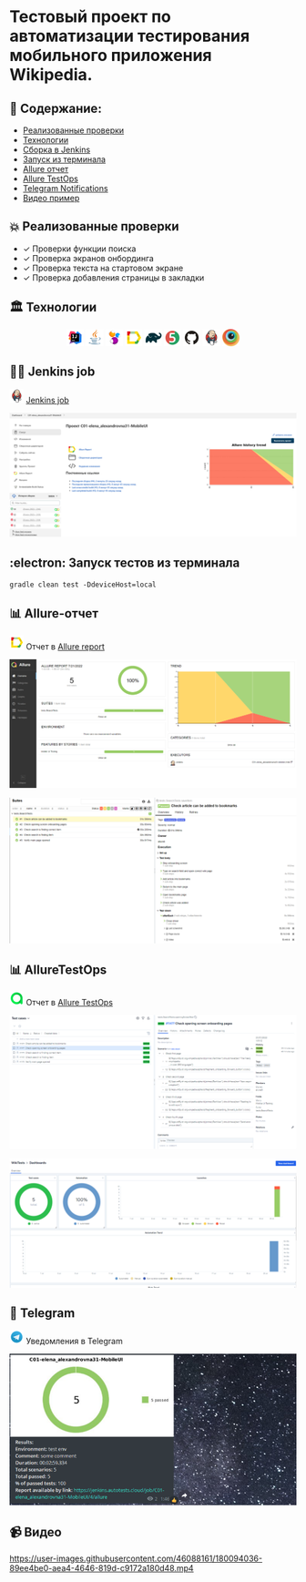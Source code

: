 # Тестовый проект по автоматизации тестирования мобильного приложения Wikipedia. 

## :memo: Содержание:

- [Реализованные проверки](#boom-Реализованные-проверки)
- [Технологии](#classical_building-Технологии)
- [Сборка в Jenkins](#man_cook-Jenkins-job)
- [Запуск из терминала](#electron-Запуск-тестов-из-терминала)
- [Allure отчет](#bar_chart-Allure-отчет)
- [Allure TestOps](#bar_chart-alluretestops)
- [Telegram Notifications](#robot-telegram)
- [Видео пример](#video_camera-Видео)


## :boom: Реализованные проверки

- ✓ Проверки функции поиска
- ✓ Проверка экранов онбординга
- ✓ Проверка текста на стартовом экране
- ✓ Проверка добавления страницы в закладки

## :classical_building: Технологии

<p align="center">
<img width="6%" title="Idea" src="images/logo/Idea.svg">
<img width="6%" title="Java" src="images/logo/Java.svg">
<img width="6%" title="Selenide" src="images/logo/Selenide.svg">
<img width="6%" title="Allure Report" src="images/logo/Allure.svg">
<img width="6%" title="Gradle" src="images/logo/Gradle.svg">
<img width="6%" title="JUnit5" src="images/logo/Junit5.svg">
<img width="6%" title="GitHub" src="images/logo/GitHub.svg">
<img width="6%" title="Jenkins" src="images/logo/Jenkins.svg">
<img width="6%" title="Browserstack" src="images/logo/browserstack-icon.svg">
</p>

## :man_cook: Jenkins job
<img src="images/logo/Jenkins.svg" width="25" height="25"  alt="Jenkins"/></a>  <a target="_blank" href="https://jenkins.autotests.cloud/job/C01-elena_alexandrovna31-MobileUI/">Jenkins job</a>
<p align="center">
<a href="https://jenkins.autotests.cloud/job/C01-elena_alexandrovna31-MobileUI/"><img src="images/screen/jenkins.png" alt="Jenkins"/></a>
</p>

## :electron: Запуск тестов из терминала

```
gradle clean test -DdeviceHost=local
```

## :bar_chart: Allure-отчет
<img src="images/logo/Allure.svg" width="25" height="25"  alt="Allure"/></a> Отчет в <a target="_blank" href="https://jenkins.autotests.cloud/job/C01-elena_alexandrovna31-MobileUI/4/allure/">Allure report</a>
<p align="center">
<a href="https://jenkins.autotests.cloud/job/C01-elena_alexandrovna31-MobileUI/4/allure/"><img src="images/screen/allure1.png" alt="Jenkins"/></a>
</p>
<p align="center">
<a href="https://jenkins.autotests.cloud/job/C01-elena_alexandrovna31-MobileUI/4/allure/"><img src="images/screen/allure2.png" alt="Jenkins"/></a>
</p>

## :bar_chart: AllureTestOps
<img src="images/logo/Allure_TestOps.svg" width="25" height="25"  alt="Allure"/></a> Отчет в <a target="_blank" href="https://allure.autotests.cloud/project/1487/dashboards">Allure TestOps</a>
<p align="center">
<img src="images/screen/alluretestops1.png" alt="Jenkins"/>
</p>
<p align="center">
<img src="images/screen/alluretestops2.png" alt="Jenkins"/>
</p>

## :robot: Telegram
<img src="images/logo/Telegram.svg" width="25" height="25"  alt="Allure"/></a> Уведомления в Telegram
<p align="center">
<img src="images/screen/Telegram.png" alt="Jenkins"/>
</p>


## :video_camera: Видео
https://user-images.githubusercontent.com/46088161/180094036-89ee4be0-aea4-4646-819d-c9172a180d48.mp4
